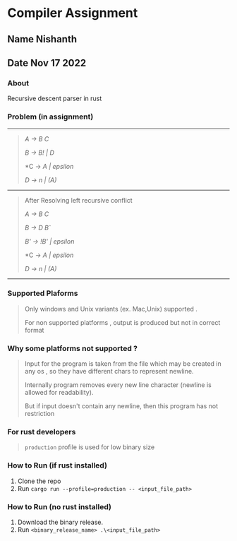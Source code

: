 # Compiler Assignment 

## **Name** Nishanth 
## **Date** Nov 17 2022

### About 
Recursive descent parser in rust

### Problem (in assignment)
-----
> *A  -> B C*
> 
> *B  -> B! | D*
> 
> *C  -> *A | epsilon*
> 
> *D  -> n  | (A)*
----
> After Resolving left recursive conflict 
> 
> *A  -> B C*
> 
> *B  -> D B`*
> 
> 
> *B' -> !B' | epsilon*
> 
> *C  -> *A | epsilon*
> 
> *D  -> n  | (A)*
----

### Supported Plaforms
> Only windows and Unix variants (ex. Mac,Unix) supported .
>
> For non supported platforms , output is produced but not in correct format 

### Why some platforms not supported ?
> Input for the program is taken from the file which may be created in any os , so they have different chars to represent newline.
>
> Internally program removes every new line character (newline is allowed for readability).
>
> But if input doesn't contain any newline, then this program has not restriction

### For rust developers
> `production` profile is used for low binary size

### How to Run (if rust installed)
1. Clone the repo
2. Run `cargo run --profile=production -- <input_file_path>`

### How to Run (no rust installed)
1. Download the binary release.
2. Run `<binary_release_name> .\<input_file_path>`
